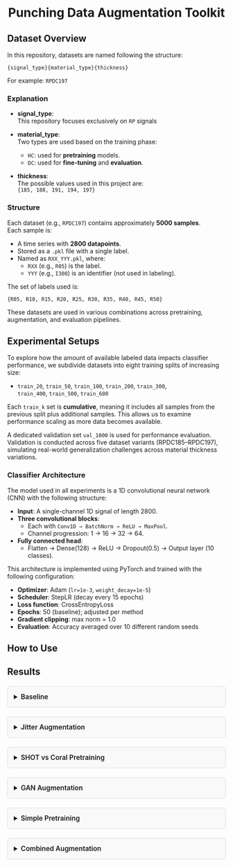 
<h1 align="center">Punching Data Augmentation Toolkit</h1>

## Dataset Overview

In this repository, datasets are named following the structure:

```
{signal_type}{material_type}{thickness}
```

For example: `RPDC197`

### Explanation

- **signal_type**:  
  This repository focuses exclusively on `RP` signals

- **material_type**:  
  Two types are used based on the training phase:
  - `HC`: used for **pretraining** models.
  - `DC`: used for **fine-tuning** and **evaluation**.

- **thickness**:  
  The possible values used in this project are:  
  `{185, 188, 191, 194, 197}`

### Structure

Each dataset (e.g., `RPDC197`) contains approximately **5000 samples**.  
Each sample is:
- A time series with **2800 datapoints**.
- Stored as a `.pkl` file with a single label.
- Named as `RXX_YYY.pkl`, where:
  - `RXX` (e.g., `R05`) is the label.
  - `YYY` (e.g., `I300`) is an identifier (not used in labeling).

The set of labels used is:
```
{R05, R10, R15, R20, R25, R30, R35, R40, R45, R50}
```

These datasets are used in various combinations across pretraining, augmentation, and evaluation pipelines.

## Experimental Setups

To explore how the amount of available labeled data impacts classifier performance, we subdivide datasets into eight training splits of increasing size:

- `train_20`, `train_50`, `train_100`, `train_200`, `train_300`,  
  `train_400`, `train_500`, `train_600`

Each `train_k` set is **cumulative**, meaning it includes all samples from the previous split plus additional samples. This allows us to examine performance scaling as more data becomes available.

A dedicated validation set `val_1000` is used for performance evaluation. Validation is conducted across five dataset variants (RPDC185–RPDC197), simulating real-world generalization challenges across material thickness variations.

### Classifier Architecture

The model used in all experiments is a 1D convolutional neural network (CNN) with the following structure:

- **Input**: A single-channel 1D signal of length 2800.
- **Three convolutional blocks**:
  - Each with `Conv1D → BatchNorm → ReLU → MaxPool`.
  - Channel progression: 1 → 16 → 32 → 64.
- **Fully connected head**:
  - Flatten → Dense(128) → ReLU → Dropout(0.5) → Output layer (10 classes).

This architecture is implemented using PyTorch and trained with the following configuration:
- **Optimizer**: Adam (`lr=1e-3`, `weight_decay=1e-5`)
- **Scheduler**: StepLR (decay every 15 epochs)
- **Loss function**: CrossEntropyLoss
- **Epochs**: 50 (baseline); adjusted per method
- **Gradient clipping**: max norm = 1.0
- **Evaluation**: Accuracy averaged over 10 different random seeds

## How to Use


## Results
<details style="margin: 1.5em 0; padding: 1em; border: 1px solid #ddd; border-radius: 6px; background-color: #f9f9f9;">
  <summary style="font-size: 1.1em; font-weight: 600; cursor: pointer;">
    Baseline
  </summary>
  <div align="center" style="margin-top: 1em;">
    <img src="https://i.imgur.com/gZGy95c.jpeg" alt="Fully Supervised Diagram" style="max-width: 100%; height: auto; box-shadow: 0 2px 8px rgba(0,0,0,0.1);">
  </div>
</details>
<details style="margin: 1.5em 0; padding: 1em; border: 1px solid #ddd; border-radius: 6px; background-color: #f9f9f9;">
  <summary style="font-size: 1.1em; font-weight: 600; cursor: pointer;">
    Jitter Augmentation
  </summary>
  <div align="center" style="margin-top: 1em;">
    <img src="https://i.imgur.com/gqMoy77.jpeg" alt="Fully Supervised Diagram" style="max-width: 100%; height: auto; box-shadow: 0 2px 8px rgba(0,0,0,0.1);">
  </div>
</details>
<details style="margin: 1.5em 0; padding: 1em; border: 1px solid #ddd; border-radius: 6px; background-color: #f9f9f9;">
  <summary style="font-size: 1.1em; font-weight: 600; cursor: pointer;">
    SHOT vs Coral Pretraining
  </summary>
  <div align="center" style="margin-top: 1em;">
    <img src="https://i.imgur.com/6oVkmdQ.jpeg" alt="Fully Supervised Diagram" style="max-width: 100%; height: auto; box-shadow: 0 2px 8px rgba(0,0,0,0.1);">
    <img src="https://i.imgur.com/ioQ8WmT.jpeg" alt="Fully Supervised Diagram" style="max-width: 100%; height: auto; box-shadow: 0 2px 8px rgba(0,0,0,0.1);">
    <img src="https://i.imgur.com/aoqI5hQ.jpeg" alt="Fully Supervised Diagram" style="max-width: 100%; height: auto; box-shadow: 0 2px 8px rgba(0,0,0,0.1);">
    <img src="https://i.imgur.com/4Hattro.jpeg" alt="Fully Supervised Diagram" style="max-width: 100%; height: auto; box-shadow: 0 2px 8px rgba(0,0,0,0.1);">
    <img src="https://i.imgur.com/PpS4bPm.jpeg" alt="Fully Supervised Diagram" style="max-width: 100%; height: auto; box-shadow: 0 2px 8px rgba(0,0,0,0.1);">
  </div>
</details>
<details style="margin: 1.5em 0; padding: 1em; border: 1px solid #ddd; border-radius: 6px; background-color: #f9f9f9;">
  <summary style="font-size: 1.1em; font-weight: 600; cursor: pointer;">
    GAN Augmentation
  </summary>
  <div align="center" style="margin-top: 1em;">
    <img src="https://i.imgur.com/XZPKUgc.jpeg" alt="Fully Supervised Diagram" style="max-width: 100%; height: auto; box-shadow: 0 2px 8px rgba(0,0,0,0.1);">

  </div>
</details>
<details style="margin: 1.5em 0; padding: 1em; border: 1px solid #ddd; border-radius: 6px; background-color: #f9f9f9;">
  <summary style="font-size: 1.1em; font-weight: 600; cursor: pointer;">
    Simple Pretraining
  </summary>
  <div align="center" style="margin-top: 1em;">
    <img src="https://i.imgur.com/CvEMc5p.jpeg" alt="Fully Supervised Diagram" style="max-width: 100%; height: auto; box-shadow: 0 2px 8px rgba(0,0,0,0.1);">

  </div>
</details>
<details style="margin: 1.5em 0; padding: 1em; border: 1px solid #ddd; border-radius: 6px; background-color: #f9f9f9;">
  <summary style="font-size: 1.1em; font-weight: 600; cursor: pointer;">
    Combined Augmentation
  </summary>
  <div align="center" style="margin-top: 1em;">
    <img src="https://i.imgur.com/JsZxvxw.jpeg" alt="Fully Supervised Diagram" style="max-width: 100%; height: auto; box-shadow: 0 2px 8px rgba(0,0,0,0.1);">

  </div>
</details>
